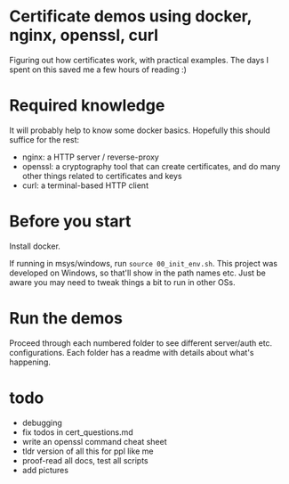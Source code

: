 # Certificate demos using docker, nginx, openssl, curl

Figuring out how certificates work, with practical examples. The days
I spent on this saved me a few hours of reading :)

# Required knowledge

It will probably help to know some docker basics. Hopefully this
should suffice for the rest:

- nginx:   a HTTP server / reverse-proxy
- openssl: a cryptography tool that can create certificates,
           and do many other things related to certificates and keys
- curl:    a terminal-based HTTP client

# Before you start

Install docker.

If running in msys/windows, run `source 00_init_env.sh`.
This project was developed on Windows, so that'll show in
the path names etc. Just be aware you may need to tweak
things a bit to run in other OSs.

# Run the demos

Proceed through each numbered folder to see different server/auth
etc. configurations. Each folder has a readme with details about
what's happening.

# todo

- debugging
- fix todos in cert_questions.md
- write an openssl command cheat sheet
- tldr version of all this for ppl like me
- proof-read all docs, test all scripts
- add pictures
